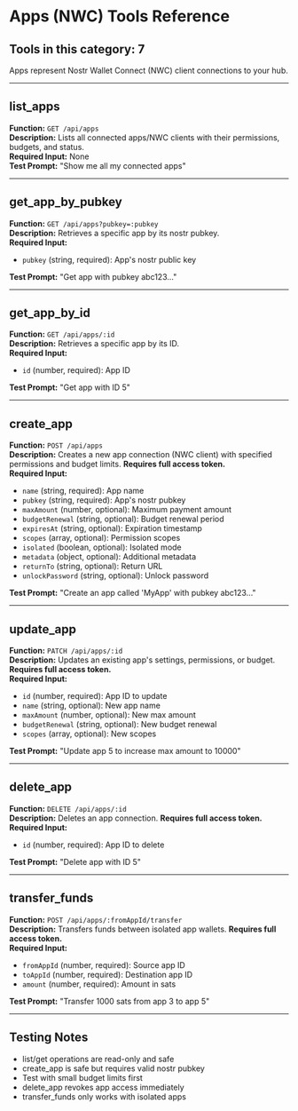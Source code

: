 # Apps (NWC) Tools Reference

## Tools in this category: 7

Apps represent Nostr Wallet Connect (NWC) client connections to your hub.

---

## list_apps

**Function:** `GET /api/apps`  
**Description:** Lists all connected apps/NWC clients with their permissions, budgets, and status.  
**Required Input:** None  
**Test Prompt:** "Show me all my connected apps"

---

## get_app_by_pubkey

**Function:** `GET /api/apps?pubkey=:pubkey`  
**Description:** Retrieves a specific app by its nostr pubkey.  
**Required Input:**

- `pubkey` (string, required): App's nostr public key

**Test Prompt:** "Get app with pubkey abc123..."

---

## get_app_by_id

**Function:** `GET /api/apps/:id`  
**Description:** Retrieves a specific app by its ID.  
**Required Input:**

- `id` (number, required): App ID

**Test Prompt:** "Get app with ID 5"

---

## create_app

**Function:** `POST /api/apps`  
**Description:** Creates a new app connection (NWC client) with specified permissions and budget limits. **Requires full access token.**  
**Required Input:**

- `name` (string, required): App name
- `pubkey` (string, required): App's nostr pubkey
- `maxAmount` (number, optional): Maximum payment amount
- `budgetRenewal` (string, optional): Budget renewal period
- `expiresAt` (string, optional): Expiration timestamp
- `scopes` (array, optional): Permission scopes
- `isolated` (boolean, optional): Isolated mode
- `metadata` (object, optional): Additional metadata
- `returnTo` (string, optional): Return URL
- `unlockPassword` (string, optional): Unlock password

**Test Prompt:** "Create an app called 'MyApp' with pubkey abc123..."

---

## update_app

**Function:** `PATCH /api/apps/:id`  
**Description:** Updates an existing app's settings, permissions, or budget. **Requires full access token.**  
**Required Input:**

- `id` (number, required): App ID to update
- `name` (string, optional): New app name
- `maxAmount` (number, optional): New max amount
- `budgetRenewal` (string, optional): New budget renewal
- `scopes` (array, optional): New scopes

**Test Prompt:** "Update app 5 to increase max amount to 10000"

---

## delete_app

**Function:** `DELETE /api/apps/:id`  
**Description:** Deletes an app connection. **Requires full access token.**  
**Required Input:**

- `id` (number, required): App ID to delete

**Test Prompt:** "Delete app with ID 5"

---

## transfer_funds

**Function:** `POST /api/apps/:fromAppId/transfer`  
**Description:** Transfers funds between isolated app wallets. **Requires full access token.**  
**Required Input:**

- `fromAppId` (number, required): Source app ID
- `toAppId` (number, required): Destination app ID
- `amount` (number, required): Amount in sats

**Test Prompt:** "Transfer 1000 sats from app 3 to app 5"

---

## Testing Notes

- list/get operations are read-only and safe
- create_app is safe but requires valid nostr pubkey
- Test with small budget limits first
- delete_app revokes app access immediately
- transfer_funds only works with isolated apps
